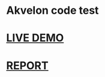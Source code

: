 # Akvelon code test

# [LIVE DEMO](https://deluxe-lily-db97cd.netlify.app/movie/11214)


# [REPORT](https://docs.google.com/document/d/1ZLLD1YFYqLCb-7_TmCkqxmuEj4WPwh1320RWFmmrLfs/edit?usp=sharing)
